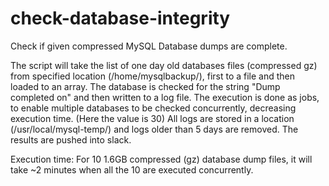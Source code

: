 # check-database-integrity
Check if given compressed MySQL Database dumps are complete.

The script will take the list of one day old databases files (compressed gz) from specified location (/home/mysqlbackup/), first to a file and then loaded to an array. 
The database is checked for the string "Dump completed on" and then written to a log file. 
The execution is done as jobs, to enable multiple databases to be checked concurrently, decreasing execution time. (Here the value is 30)
All logs are stored in a location (/usr/local/mysql-temp/) and logs older than 5 days are removed. 
The results are pushed into slack. 

Execution time:
For 10 1.6GB compressed (gz) database dump files, it will take ~2 minutes when all the 10 are executed concurrently. 
